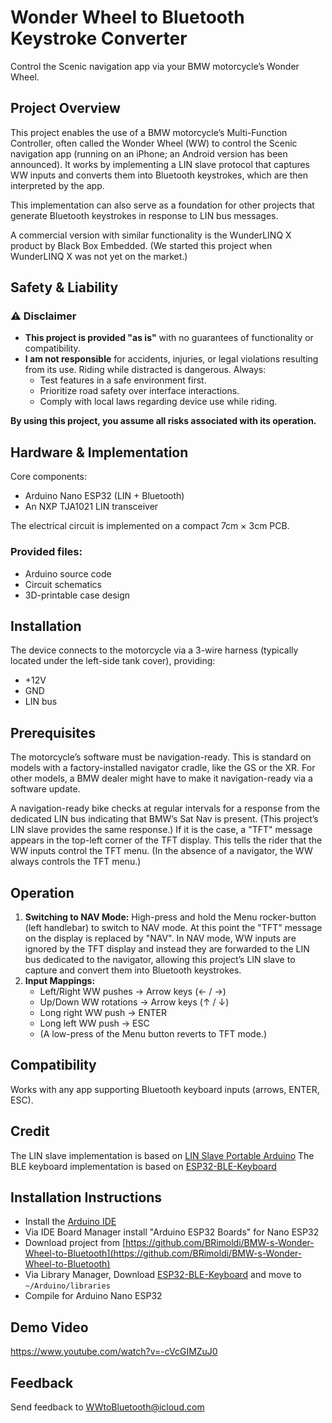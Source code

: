 # Wonder Wheel to Bluetooth Keystroke Converter

Control the Scenic navigation app via your BMW motorcycle’s Wonder Wheel.

## Project Overview

This project enables the use of a BMW motorcycle’s Multi-Function Controller, often called the Wonder Wheel (WW) to control the Scenic navigation app (running on an iPhone; an Android version has been announced). It works by implementing a LIN slave protocol that captures WW inputs and converts them into Bluetooth keystrokes, which are then interpreted by the app.

This implementation can also serve as a foundation for other projects that generate Bluetooth keystrokes in response to LIN bus messages.

A commercial version with similar functionality is the WunderLINQ X product by Black Box Embedded. (We started this project when WunderLINQ X was not yet on the market.)

## Safety & Liability

### ⚠️ Disclaimer

*   **This project is provided "as is"** with no guarantees of functionality or compatibility.
*   **I am not responsible** for accidents, injuries, or legal violations resulting from its use. Riding while distracted is dangerous. Always:
    *   Test features in a safe environment first.
    *   Prioritize road safety over interface interactions.
    *   Comply with local laws regarding device use while riding.

**By using this project, you assume all risks associated with its operation.**

## Hardware & Implementation

Core components:
*   Arduino Nano ESP32 (LIN + Bluetooth)
*   An NXP TJA1021 LIN transceiver

The electrical circuit is implemented on a compact 7cm × 3cm PCB.

### Provided files:
*   Arduino source code
*   Circuit schematics
*   3D-printable case design

## Installation

The device connects to the motorcycle via a 3-wire harness (typically located under the left-side tank cover), providing:
*   +12V
*   GND
*   LIN bus

## Prerequisites

The motorcycle’s software must be navigation-ready. This is standard on models with a factory-installed navigator cradle, like the GS or the XR. For other models, a BMW dealer might have to make it navigation-ready via a software update.

A navigation-ready bike checks at regular intervals for a response from the dedicated LIN bus indicating that BMW’s Sat Nav is present. (This project’s LIN slave provides the same response.) If it is the case, a "TFT" message appears in the top-left corner of the TFT display. This tells the rider that the WW inputs control the TFT menu. (In the absence of a navigator, the WW always controls the TFT menu.)

## Operation

1.  **Switching to NAV Mode:** High-press and hold the Menu rocker-button (left handlebar) to switch to NAV mode. At this point the "TFT" message on the display is replaced by "NAV". In NAV mode, WW inputs are ignored by the TFT display and instead they are forwarded to the LIN bus dedicated to the navigator, allowing this project’s LIN slave to capture and convert them into Bluetooth keystrokes.
2.  **Input Mappings:**
    *   Left/Right WW pushes → Arrow keys (← / →)
    *   Up/Down WW rotations → Arrow keys (↑ / ↓)
    *   Long right WW push → ENTER
    *   Long left WW push → ESC
    *   (A low-press of the Menu button reverts to TFT mode.)

## Compatibility

Works with any app supporting Bluetooth keyboard inputs (arrows, ENTER, ESC).

## Credit

The LIN slave implementation is based on [LIN Slave Portable Arduino](https://github.com/gicking/LIN_slave_portable_Arduino)
The BLE keyboard implementation is based on [ESP32-BLE-Keyboard](https://github.com/T-vK/ESP32-BLE-Keyboard)

## Installation Instructions
* Install the [Arduino IDE](http://arduino.cc)
* Via IDE Board Manager install "Arduino ESP32 Boards" for Nano ESP32
* Download project from [https://github.com/BRimoldi/BMW-s-Wonder-Wheel-to-Bluetooth](https://github.com/BRimoldi/BMW-s-Wonder-Wheel-to-Bluetooth)
* Via Library Manager, Download [ESP32-BLE-Keyboard](https://github.com/T-vK/ESP32-BLE-Keyboard) and move to `~/Arduino/libraries`
* Compile for Arduino Nano ESP32

## Demo Video
https://www.youtube.com/watch?v=-cVcGIMZuJ0

## Feedback
Send feedback to WWtoBluetooth@icloud.com
